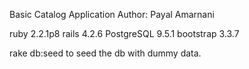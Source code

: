 Basic Catalog Application
Author: Payal Amarnani

ruby 2.2.1p8
rails 4.2.6
PostgreSQL  9.5.1
bootstrap 3.3.7

rake db:seed to seed the db with dummy data. 